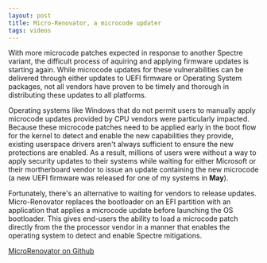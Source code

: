 ```yaml
---
layout: post
title: Micro-Renovator, a microcode updater
tags: videos
---
```


With more microcode patches expected in response to another Spectre variant, the difficult process of aquiring and applying firmware updates is starting again. While microcode updates for these vulnerabilities can be delivered through either updates to UEFI firmware or Operating System packages, not all vendors have proven to be timely and thorough in distributing these updates to all platforms. 

Operating systems like Windows that do not permit users to manually apply microcode updates provided by CPU vendors were particularly impacted. Because these microcode patches need to be applied early in the boot flow for the kernel to detect and enable the new capabilities they provide, existing userspace drivers aren't always sufficient to ensure the new protections are enabled. As a result, millions of users were without a way to apply security updates to their systems while waiting for either Microsoft or their mortherboard vendor to issue an update containing the new microcode (a new UEFI firmware was released for one of my systems in **May**).

Fortunately, there's an alternative to waiting for vendors to release updates. Micro-Renovator replaces the bootloader on an EFI partition with an application that applies a microcode update before launching the OS bootloader. This gives end-users the ability to load a microcode patch directly from the the processor vendor in a manner that enables the operating system to detect and enable Spectre mitigations.

[MicroRenovator on Github](https://github.com/syncsrc/MicroRenovator)
